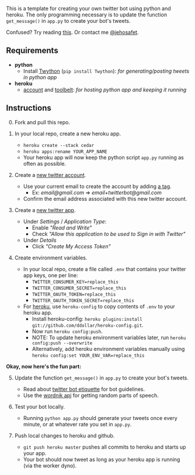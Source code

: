 This is a template for creating your own twitter bot using python and heroku. The only programming necessary is to update the function ```get_message()``` in ```app.py``` to create your bot's tweets.

Confused? Try reading [this](http://tinysubversions.com/2013/09/how-to-make-a-twitter-bot/). Or contact me [@jehosafet](https://twitter.com/jehosafet).

Requirements
--------
* __python__
   * Install [Twython](https://github.com/ryanmcgrath/twython) (```pip install Twython```): _for generating/posting tweets in python app_
* __heroku__
   * [account](https://www.heroku.com/) and [toolbelt](https://toolbelt.heroku.com/): _for hosting python app and keeping it running_

Instructions
--------
0. Fork and pull this repo.

1. In your local repo, create a new heroku app.
    * ```heroku create --stack cedar```
    * ```heroku apps:rename YOUR_APP_NAME```
    * Your heroku app will now keep the python script ```app.py``` running as often as possible.

2. Create a [new twitter account](https://twitter.com/).
    * Use your current email to create the account by adding [a tag](http://en.wikipedia.org/wiki/Email_address#Address_tags).
       - Ex: _email@gmail.com_ => _email+twitterbot@gmail.com_
    * Confirm the email address associated with this new twitter account.

3. Create a [new twitter app](https://dev.twitter.com/apps).
    * Under _Settings_ / _Application Type_:
        - Enable _"Read and Write"_
        - Check _"Allow this application to be used to Sign in with Twitter"_
    * Under _Details_
        - Click _"Create My Access Token"_

4. Create environment variables.
    * In your local repo, create a file called ```.env``` that contains your twitter app keys, one per line:
        - ```TWITTER_CONSUMER_KEY=replace_this```
        - ```TWITTER_CONSUMER_SECRET=replace_this```
        - ```TWITTER_OAUTH_TOKEN=replace_this```
        - ```TWITTER_OAUTH_TOKEN_SECRET=replace_this```
    * For [heroku](https://devcenter.heroku.com/articles/config-vars), use ```heroku-config``` to copy contents of ```.env``` to your heroku app.
        - Install heroku-config: ```heroku plugins:install git://github.com/ddollar/heroku-config.git```.
        - Now run ```heroku config:push```.
        - NOTE: To update heroku environment variables later, run ```heroku config:push --overwrite```
        - Alternatively, add heroku environment variables manually using ```heroku config:set YOUR_ENV_VAR=replace_this```

__Okay, now here's the fun part:__

5. Update the function ```get_message()``` in ```app.py``` to create your bot's tweets.
    * Read about [twitter bot etiquette](http://tinysubversions.com/2013/03/basic-twitter-bot-etiquette/) for bot guidelines.
    * Use the [wordnik api](https://github.com/wordnik/wordnik-python) for getting random parts of speech.

6. Test your bot locally.
    * Running ```python app.py``` should generate your tweets once every minute, or at whatever rate you set in ```app.py```.

7. Push local changes to heroku and github.
    * ```git push heroku master``` pushes all commits to heroku and starts up your app.
    * Your bot should now tweet as long as your heroku app is running (via the worker dyno).
